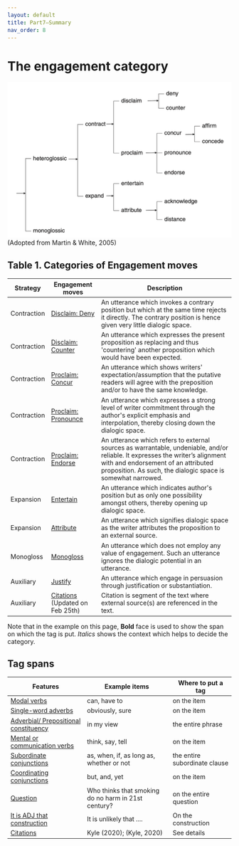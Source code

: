 ```yaml
---
layout: default
title: Part7—Summary
nav_order: 8
---
```


# The engagement category

![Figure 2](/figures/FullEngagementtaxonomy.png)
(Adopted from Martin & White, 2005)

## Table 1. Categories of Engagement moves

| Strategy    | Engagement moves                                                                                     | Description                                                                                                                                                                                                                          |
| ----------- | ---------------------------------------------------------------------------------------------------- | ------------------------------------------------------------------------------------------------------------------------------------------------------------------------------------------------------------------------------------ |
| Contraction | [Disclaim: Deny](2_Part1_Understanding_Engagement.md#disclaim-deny)                                  | An utterance which invokes a contrary position but which at the same time rejects it directly. The contrary position is hence given very little dialogic space.                                                                      |
| Contraction | [Disclaim: Counter](2_Part1_Understanding_Engagement.md#disclaim-counter)                            | An utterance which expresses the present proposition as replacing and thus 'countering' another proposition which would have been expected.                                                                                          |
| Contraction | [Proclaim: Concur](2_Part1_Understanding_Engagement.md#proclaim-concur)                              | An utterance which shows writers' expectation/assumption that the putative readers will agree with the preposition and/or to have the same knowledge.                                                                                |
| Contraction | [Proclaim: Pronounce](2_Part1_Understanding_Engagement.md#proclaim-pronounce)                        | An utterance which expresses a strong level of writer commitment through the author's explicit emphasis and interpolation, thereby closing down the dialogic space.                                                                  |
| Contraction | [Proclaim: Endorse](2_Part1_Understanding_Engagement.md#proclaim-endorse)                            | An utterance which refers to external sources as warrantable, undeniable,  and/or reliable. It expresses the writer’s alignment with and endorsement of an attributed proposition. As such, the dialogic space is somewhat narrowed. |
| Expansion   | [Entertain](2_Part1_Understanding_Engagement.md#entertain)                                           | An utterance which indicates author's position but as only one possibility amongst others, thereby opening up dialogic space.                                                                                                        |
| Expansion   | [Attribute](2_Part1_Understanding_Engagement.md#attribute)                                           | An utterance which signifies dialogic space as the writer attributes the proposition to an external source.                                                                                                                          |
| Monogloss   | [Monogloss](2_Part1_Understanding_Engagement.md#monogloss)                                           | An utterance which does not employ any value of engagement. Such an utterance ignores the dialogic potential in an utterance.                                                                                                        |
| Auxiliary   | [Justify](2_Part1_Understanding_Engagement.md#justify)                                               | An utterance which engage in persuasion through justification or substantiation.                                                                                                                                                     |
| Auxiliary   | [Citations](2_Part1_Understanding_Engagement.md#citations-updated-on-feb-25th) (Updated on Feb 25th) | Citation is segment of the text where external source(s) are referenced in the text.                                                                                                                                                 |

Note that in the example on this page, **Bold** face is used to show the span on which the tag is put. *Italics* shows the context which helps to decide the category.


## Tag spans

| Features                                                                                                                              | Example items                                       | Where to put a tag            |
| ------------------------------------------------------------------------------------------------------------------------------------- | --------------------------------------------------- | ----------------------------- |
| [Modal verbs](4_Part3_tag_spans.md#modal-verbs)                                                                                       | can, have to                                        | on the item                   |
| [Single-word adverbs](4_Part3_tag_spans.md#single-word-adverbs)                                                                       | obviously, sure                                     | on the item                   |
| [Adverbial/ Prepositional constituency](4_Part3_tag_spans.md#multi-word-adverbs-adverbial-and-prepositional-constituency)             | in my view                                          | the entire phrase             |
| [Mental or communication verbs](4_Part3_tag_spans.md#mental-or-communication-verbs)                                                   | think, say, tell                                    | on the item                   |
| [Subordinate conjunctions](4_Part3_tag_spans.md#subordinate-clauseincluding-both-single-word-and-multi-word-subordinate-conjunctions) | as, when, if, as long as, whether or not            | the entire subordinate clause |
| [Coordinating conjunctions](4_Part3_tag_spans.md#coordinating-conjunctions)                                                           | but, and, yet                                       | on the item                   |
| [Question](4_Part3_tag_spans.md#questions)                                                                                            | Who thinks that smoking do no harm in 21st century? | on the entire question        |
| [It is ADJ that construction](4_Part3_tag_spans.md#it-is-adj-that-interpersonal-metaphor)                                             | It is unlikely that ....                            | On the construction           |
| [Citations](4_Part3_tag_spans.md#citations)                                                                                           | Kyle (2020); (Kyle, 2020)                           | See details                   |
